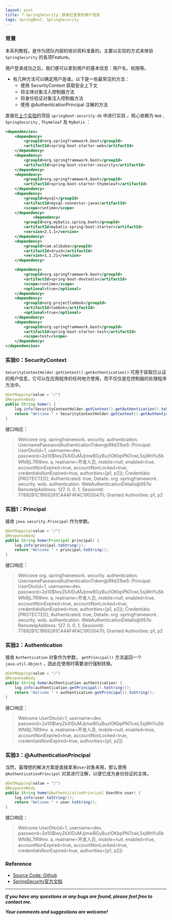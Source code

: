```yaml
---
layout: post
title: 7-SpringSecurity：获取已登录的用户信息
tags: SpringBoot, SpringSecurity
---
```


### 背景

本系列教程，是作为团队内部的培训资料准备的。主要以实验的方式来体验 `SpringSecurity` 的各项Feature。

用户登录成功之后，我们便可以拿到用户的基本信息：用户名、权限等。

* 有几种方法可以确定用户是谁。以下是一些最常见的方法：
    - 使用 SecurityContext 获取安全上下文
    - 将主体对象注入控制器方法
    - 将身份验证对象注入控制器方法
    - 使用 @AuthenticationPrincipal 注解的方法

直接在[上个实验](https://blog.csdn.net/u013810234/article/details/111657815)的项目 `springboot-security-db` 中进行实验 ，核心依赖为 `Web` , `SpringSecurity` , `Thymeleaf` 及 `MyBatis` ：

``` xml
<dependencies>
    <dependency>
        <groupId>org.springframework.boot</groupId>
        <artifactId>spring-boot-starter-web</artifactId>
    </dependency>
    <dependency>
        <groupId>org.springframework.boot</groupId>
        <artifactId>spring-boot-starter-security</artifactId>
    </dependency>
    <dependency>
        <groupId>org.springframework.boot</groupId>
        <artifactId>spring-boot-starter-thymeleaf</artifactId>
    </dependency>
    <dependency>
        <groupId>mysql</groupId>
        <artifactId>mysql-connector-java</artifactId>
        <scope>runtime</scope>
    </dependency>
            <dependency>
        <groupId>org.mybatis.spring.boot</groupId>
        <artifactId>mybatis-spring-boot-starter</artifactId>
        <version>2.1.1</version>
    </dependency>
    <dependency>
        <groupId>com.alibaba</groupId>
        <artifactId>druid</artifactId>
        <version>1.1.21</version>
    </dependency>

    <dependency>
        <groupId>org.springframework.boot</groupId>
        <artifactId>spring-boot-devtools</artifactId>
        <scope>runtime</scope>
        <optional>true</optional>
    </dependency>
    <dependency>
        <groupId>org.projectlombok</groupId>
        <artifactId>lombok</artifactId>
        <optional>true</optional>
    </dependency>
    <dependency>
        <groupId>org.springframework.boot</groupId>
        <artifactId>spring-boot-starter-test</artifactId>
        <scope>test</scope>
    </dependency>
</dependencies>
```

### 实验0：SecurityContext

`SecurityContextHolder.getContext().getAuthentication()` 可用于获取已认证的用户信息，它可以在应用程序的任何地方使用，而不仅仅是在控制器的处理程序方法中。

``` java
@GetMapping(value = "/")
@ResponseBody
public String home() {
    log.info(SecurityContextHolder.getContext().getAuthentication().toString());
    return "Welcome " + SecurityContextHolder.getContext().getAuthentication();
}
```

接口响应：

> Welcome org. springframework. security. authentication. UsernamePasswordAuthenticationToken@89d31be5: Principal: UserDto(id=1, username=dev, password=$2a$10$IwyZkXIDuMJjmwBGyBuzlOKbpPN7cwL5sjWnYuSbWN9jL7lR9mv. a, realname=开发人员, mobile=null, enabled=true, accountNonExpired=true, accountNonLocked=true, credentialsNonExpired=true, authorities=[p1, p2]); Credentials: [PROTECTED]; Authenticated: true; Details: org. springframework. security. web. authentication. WebAuthenticationDetails@957e: RemoteIpAddress: 127. 0. 0. 1; SessionId: 77882B1C1B69281C444F4FAC19035470; Granted Authorities: p1, p2

### 实验1：Principal

接收 `java.security.Principal` 作为参数。

``` java
@GetMapping(value = "/")
@ResponseBody
public String home(Principal principal) {
    log.info(principal.toString());
    return "Welcome " + principal.toString();
}
```

接口响应：

> Welcome org. springframework. security. authentication. UsernamePasswordAuthenticationToken@89d31be5: Principal: UserDto(id=1, username=dev, password=$2a$10$IwyZkXIDuMJjmwBGyBuzlOKbpPN7cwL5sjWnYuSbWN9jL7lR9mv. a, realname=开发人员, mobile=null, enabled=true, accountNonExpired=true, accountNonLocked=true, credentialsNonExpired=true, authorities=[p1, p2]); Credentials: [PROTECTED]; Authenticated: true; Details: org. springframework. security. web. authentication. WebAuthenticationDetails@957e: RemoteIpAddress: 127. 0. 0. 1; SessionId: 77882B1C1B69281C444F4FAC19035470; Granted Authorities: p1, p2

### 实验2：Authentication

接收 `Authentication` 对象作为参数， `getPrincipal()` 方法返回一个 `java.util.Object` ，因此在使用时需要进行强制转换。

``` java
@GetMapping(value = "/")
@ResponseBody
public String home(Authentication authentication) {
    log.info(authentication.getPrincipal().toString());
    return "Welcome " + authentication.getPrincipal().toString();
}
```

接口响应：

> Welcome UserDto(id=1, username=dev, password=$2a$10$IwyZkXIDuMJjmwBGyBuzlOKbpPN7cwL5sjWnYuSbWN9jL7lR9mv. a, realname=开发人员, mobile=null, enabled=true, accountNonExpired=true, accountNonLocked=true, credentialsNonExpired=true, authorities=[p1, p2])

### 实验3：@AuthenticationPrincipal

当然，最理想的解决方案是直接拿来`User`对象来用，那么使用 `@AuthenticationPrincipal` 对其进行注解，以便它成为身份验证的主体。

``` java
@GetMapping(value = "/")
@ResponseBody
public String home(@AuthenticationPrincipal UserDto user) {
    log.info(user.toString());
    return "Welcome " + user.toString();
}
```

接口响应：

> Welcome UserDto(id=1, username=dev, password=$2a$10$IwyZkXIDuMJjmwBGyBuzlOKbpPN7cwL5sjWnYuSbWN9jL7lR9mv. a, realname=开发人员, mobile=null, enabled=true, accountNonExpired=true, accountNonLocked=true, credentialsNonExpired=true, authorities=[p1, p2])

### Reference

* [Source Code: Github](https://github.com/heartsuit/demo-spring-boot/tree/master/springboot-security)
* [SpringSecurity官方文档](https://docs.spring.io/spring-security/site/docs/5.4.1/reference/html5/)

---

***If you have any questions or any bugs are found, please feel free to contact me.***

***Your comments and suggestions are welcome!***
